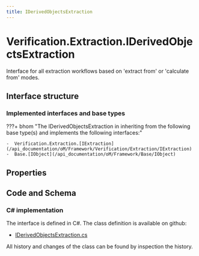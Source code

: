 ```yaml
---
title: IDerivedObjectsExtraction
---
```


# Verification.Extraction.IDerivedObjectsExtraction

Interface for all extraction workflows based on 'extract from' or 'calculate from' modes.

## Interface structure

### Implemented interfaces and base types

???+ bhom "The IDerivedObjectsExtraction in inheriting from the following base type(s) and implements the following interfaces:"

    -  Verification.Extraction.[IExtraction](/api_documentation/oM/Framework/Verification/Extraction/IExtraction)
    -  Base.[IObject](/api_documentation/oM/Framework/Base/IObject)


## Properties

## Code and Schema

### C# implementation

The interface is defined in C#. The class definition is available on github:

- [IDerivedObjectsExtraction.cs](https://github.com/BHoM/BHoM/blob/develop/Verification_oM/Extraction/Interfaces/IDerivedObjectsExtraction.cs)

All history and changes of the class can be found by inspection the history.
